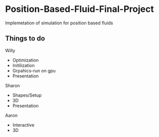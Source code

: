 # Position-Based-Fluid-Final-Project
Implemetation of simulation for position based fluids

## Things to do
Willy
* Optimization
* Initilization
* Grpahics-run on gpu
* Presentation

Sharon
* Shapes/Setup
* 3D
* Presentation

Aaron
* Interactive
* 3D


